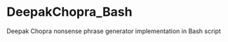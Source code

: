 DeepakChopra_Bash
=================

Deepak Chopra nonsense phrase generator implementation in Bash script
